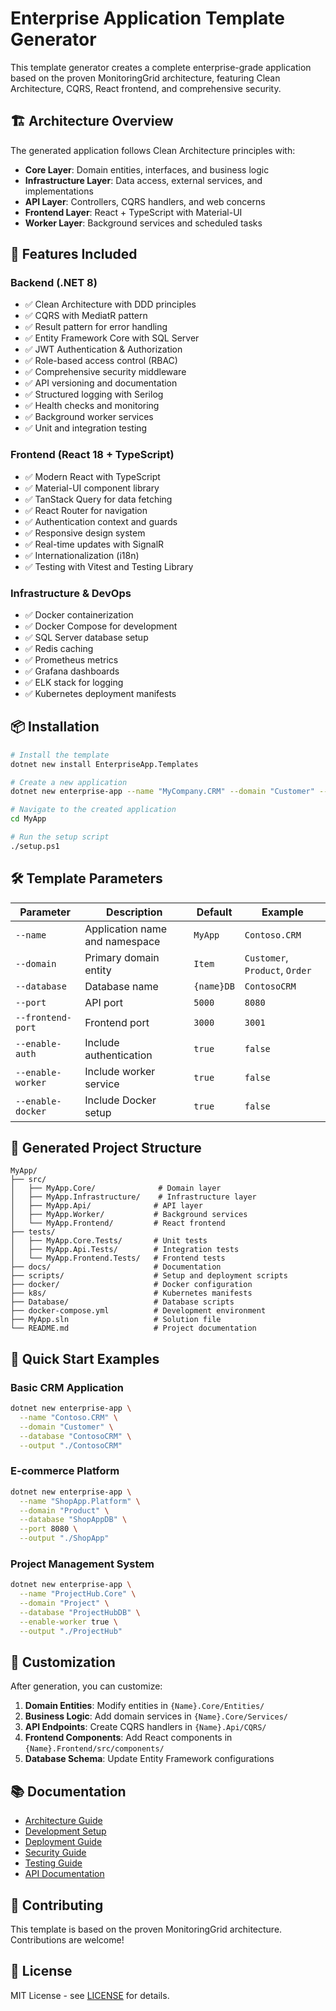 # Enterprise Application Template Generator

This template generator creates a complete enterprise-grade application based on the proven MonitoringGrid architecture, featuring Clean Architecture, CQRS, React frontend, and comprehensive security.

## 🏗️ Architecture Overview

The generated application follows Clean Architecture principles with:

- **Core Layer**: Domain entities, interfaces, and business logic
- **Infrastructure Layer**: Data access, external services, and implementations
- **API Layer**: Controllers, CQRS handlers, and web concerns
- **Frontend Layer**: React + TypeScript with Material-UI
- **Worker Layer**: Background services and scheduled tasks

## 🚀 Features Included

### Backend (.NET 8)
- ✅ Clean Architecture with DDD principles
- ✅ CQRS with MediatR pattern
- ✅ Result<T> pattern for error handling
- ✅ Entity Framework Core with SQL Server
- ✅ JWT Authentication & Authorization
- ✅ Role-based access control (RBAC)
- ✅ Comprehensive security middleware
- ✅ API versioning and documentation
- ✅ Structured logging with Serilog
- ✅ Health checks and monitoring
- ✅ Background worker services
- ✅ Unit and integration testing

### Frontend (React 18 + TypeScript)
- ✅ Modern React with TypeScript
- ✅ Material-UI component library
- ✅ TanStack Query for data fetching
- ✅ React Router for navigation
- ✅ Authentication context and guards
- ✅ Responsive design system
- ✅ Real-time updates with SignalR
- ✅ Internationalization (i18n)
- ✅ Testing with Vitest and Testing Library

### Infrastructure & DevOps
- ✅ Docker containerization
- ✅ Docker Compose for development
- ✅ SQL Server database setup
- ✅ Redis caching
- ✅ Prometheus metrics
- ✅ Grafana dashboards
- ✅ ELK stack for logging
- ✅ Kubernetes deployment manifests

## 📦 Installation

```bash
# Install the template
dotnet new install EnterpriseApp.Templates

# Create a new application
dotnet new enterprise-app --name "MyCompany.CRM" --domain "Customer" --output "./MyApp"

# Navigate to the created application
cd MyApp

# Run the setup script
./setup.ps1
```

## 🛠️ Template Parameters

| Parameter | Description | Default | Example |
|-----------|-------------|---------|---------|
| `--name` | Application name and namespace | `MyApp` | `Contoso.CRM` |
| `--domain` | Primary domain entity | `Item` | `Customer`, `Product`, `Order` |
| `--database` | Database name | `{name}DB` | `ContosoCRM` |
| `--port` | API port | `5000` | `8080` |
| `--frontend-port` | Frontend port | `3000` | `3001` |
| `--enable-auth` | Include authentication | `true` | `false` |
| `--enable-worker` | Include worker service | `true` | `false` |
| `--enable-docker` | Include Docker setup | `true` | `false` |

## 📁 Generated Project Structure

```
MyApp/
├── src/
│   ├── MyApp.Core/              # Domain layer
│   ├── MyApp.Infrastructure/    # Infrastructure layer
│   ├── MyApp.Api/              # API layer
│   ├── MyApp.Worker/           # Background services
│   └── MyApp.Frontend/         # React frontend
├── tests/
│   ├── MyApp.Core.Tests/       # Unit tests
│   ├── MyApp.Api.Tests/        # Integration tests
│   └── MyApp.Frontend.Tests/   # Frontend tests
├── docs/                       # Documentation
├── scripts/                    # Setup and deployment scripts
├── docker/                     # Docker configuration
├── k8s/                        # Kubernetes manifests
├── Database/                   # Database scripts
├── docker-compose.yml          # Development environment
├── MyApp.sln                   # Solution file
└── README.md                   # Project documentation
```

## 🎯 Quick Start Examples

### Basic CRM Application
```bash
dotnet new enterprise-app \
  --name "Contoso.CRM" \
  --domain "Customer" \
  --database "ContosoCRM" \
  --output "./ContosoCRM"
```

### E-commerce Platform
```bash
dotnet new enterprise-app \
  --name "ShopApp.Platform" \
  --domain "Product" \
  --database "ShopAppDB" \
  --port 8080 \
  --output "./ShopApp"
```

### Project Management System
```bash
dotnet new enterprise-app \
  --name "ProjectHub.Core" \
  --domain "Project" \
  --database "ProjectHubDB" \
  --enable-worker true \
  --output "./ProjectHub"
```

## 🔧 Customization

After generation, you can customize:

1. **Domain Entities**: Modify entities in `{Name}.Core/Entities/`
2. **Business Logic**: Add domain services in `{Name}.Core/Services/`
3. **API Endpoints**: Create CQRS handlers in `{Name}.Api/CQRS/`
4. **Frontend Components**: Add React components in `{Name}.Frontend/src/components/`
5. **Database Schema**: Update Entity Framework configurations

## 📚 Documentation

- [Architecture Guide](./docs/ARCHITECTURE.md)
- [Development Setup](./docs/DEVELOPMENT.md)
- [Deployment Guide](./docs/DEPLOYMENT.md)
- [Security Guide](./docs/SECURITY.md)
- [Testing Guide](./docs/TESTING.md)
- [API Documentation](./docs/API.md)

## 🤝 Contributing

This template is based on the proven MonitoringGrid architecture. Contributions are welcome!

## 📄 License

MIT License - see [LICENSE](./LICENSE) for details.
